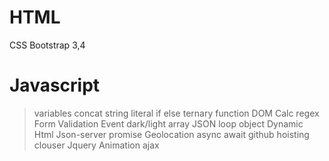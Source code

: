 # HTML
CSS
Bootstrap 3,4

# Javascript
> variables
> concat
> string literal 
> if else
> ternary 
function
DOM
Calc 
regex 
Form Validation
Event
dark/light
array
JSON
loop
object
Dynamic Html 
Json-server
promise
Geolocation
async await
github 
hoisting
clouser
Jquery
> Animation
> ajax